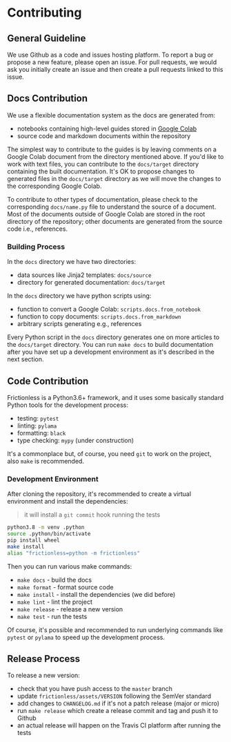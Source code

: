 # Contributing

## General Guideline

We use Github as a code and issues hosting platform. To report a bug or propose a new feature, please open an issue. For pull requests, we would ask you initially create an issue and then create a pull requests linked to this issue.

## Docs Contribution

We use a flexible documentation system as the docs are generated from:
- notebooks containing high-level guides stored in [Google Colab](https://drive.google.com/drive/folders/1boOu13YdhGkPOYiKe6KBkRmkYaaBbcsH?usp=sharing)
- source code and markdown documents within the repository

The simplest way to contribute to the guides is by leaving comments on a Google Colab document from the directory mentioned above. If you'd like to work with text files, you can contribute to the `docs/target` directory containing the built documentation. It's OK to propose changes to generated files in the `docs/target` directory as we will move the changes to the corresponding Google Colab.

To contribute to other types of documentation, please check to the corresponding `docs/name.py` file to understand the source of a document. Most of the documents outside of Google Colab are stored in the root directory of the repository; other documents are generated from the source code i.e., references.

### Building Process

In the `docs` directory we have two directories:
- data sources like Jinja2 templates: `docs/source`
- directory for generated documentation: `docs/target`

In the `docs` directory we have python scripts using:
- function to convert a Google Colab: `scripts.docs.from_notebook`
- function to copy documents: `scripts.docs.from_markdown`
- arbitrary scripts generating e.g., references

Every Python script in the `docs` directory generates one on more articles to the `docs/target` directory. You can run `make docs` to build documentation after you have set up a development environment as it's described in the next section.

## Code Contribution

Frictionless is a Python3.6+ framework, and it uses some basically standard Python tools for the development process:
- testing: `pytest`
- linting: `pylama`
- formatting: `black`
- type checking: `mypy` (under construction)

It's a commonplace but, of course, you need `git` to work on the project, also `make` is recommended.

### Development Environment

After cloning the repository, it's recommended to create a virtual environment and install the dependencies:

> it will install a `git commit` hook running the tests

```bash
python3.8 -m venv .python
source .python/bin/activate
pip install wheel
make install
alias "frictionless=python -m frictionless"
```

Then you can run various make commands:
- `make docs` - build the docs
- `make format` - format source code
- `make install` - install the dependencies (we did before)
- `make lint` - lint the project
- `make release` - release a new version
- `make test` - run the tests

Of course, it's possible and recommended to run underlying commands like `pytest` or `pylama` to speed up the development process.

## Release Process

To release a new version:
- check that you have push access to the `master` branch
- update `frictionless/assets/VERSION` following the SemVer standard
- add changes to `CHANGELOG.md` if it's not a patch release (major or micro)
- run `make release` which create a release commit and tag and push it to Github
- an actual release will happen on the Travis CI platform after running the tests
